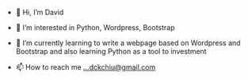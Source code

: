 - 👋 Hi, I’m David
- 👀 I’m interested in Python, Wordpress, Bootstrap
- 🌱 I’m currently learning to write a webpage based on Wordpress and Bootstrap and also learning Python as a tool to investment

- 📫 How to reach me ...dckchiu@gmail.com

<!---
davidckchiu/davidckchiu is a ✨ special ✨ repository because its `README.md` (this file) appears on your GitHub profile.
You can click the Preview link to take a look at your changes.
--->
